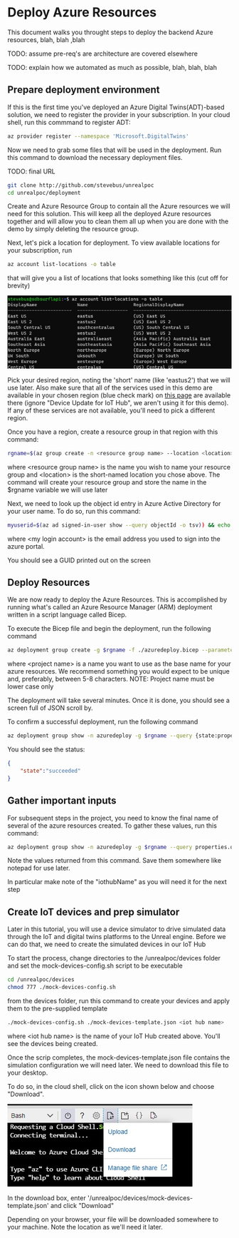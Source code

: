 # Deploy Azure Resources

This document walks you throught steps to deploy the backend Azure resources, blah, blah ,blah

TODO:   assume pre-req's are architecture are covered elsewhere

TODO:  explain how we automated as much as possible, blah, blah, blah

## Prepare deployment environment


If this is the first time you've deployed an Azure Digital Twins(ADT)-based solution, we need to register the provider in your subscription. In your cloud shell, run this commmand to register ADT:

```bash
az provider register --namespace 'Microsoft.DigitalTwins'
```

Now we need to grab some files that will be used in the deployment. Run this command to download the necessary deployment files.

TODO:  final URL

``` bash
git clone http://github.com/stevebus/unrealpoc
cd unrealpoc/deployment
```

Create and Azure Resource Group to contain all the Azure resources we will need for this solution. This will keep all the deployed Azure resources together and will allow you to clean them all up when you are done with the demo by simply deleting the resource group.

Next, let's pick a location for deployment.  To view available locations for your subscription, run

``` bash
az account list-locations -o table
```

that will give you a list of locations that looks something like this (cut off for brevity)

![azure locations](../media/azure-locations.jpg)

Pick your desired region, noting the 'short' name (like 'eastus2') that we will use later.  Also make sure that all of the services used in this demo are available in your chosen region (blue check mark) on [this page](https://azure.microsoft.com/en-us/global-infrastructure/services/?products=functions,signalr-service,digital-twins,event-grid,iot-hub&regions=us-east,us-east-2,us-central,us-north-central,us-south-central,us-west-central,us-west,us-west-2,asia-pacific-east,asia-pacific-southeast,europe-north,europe-west) are available there (ignore "Device Update for IoT Hub", we aren't using it for this demo).  If any of these services are not available, you'll need to pick a different region.

Once you have a region, create a resource group in that region with this command:

```bash
rgname=$(az group create -n <resource group name> --location <location> --query name -o tsv) && echo $rgname
```

where \<resource group name> is the name you wish to name your resource group and \<location> is the short-named location you chose above.  The command will create your resource group and store the name in the $rgname variable we will use later

Next, we need to look up the object id entry in Azure Active Directory for your user name.  To do so, run this command:

``` bash
myuserid=$(az ad signed-in-user show --query objectId -o tsv)) && echo $myuserid
```

where \<my login account> is the email address you used to sign into the azure portal.

You should see a GUID printed out on the screen

## Deploy Resources

We are now ready to deploy the Azure Resources. This is accomplished by running what's called an Azure Resource Manager (ARM) deployment written in a script language called Bicep.

To execute the Bicep file and begin the deployment, run the following command

```bash
az deployment group create -g $rgname -f ./azuredeploy.bicep --parameters projectName=<project name> userId=$myuserid
```

where \<project name> is a name you want to use as the base name for your azure resources. We recommend something you would expect to be unique and, preferably, between 5-8 characters.  NOTE: Project name must be lower case only

The deployment will take several minutes.  Once it is done, you should see a screen full of JSON scroll by.

To confirm a successful deployment, run the following command

```bash
az deployment group show -n azuredeploy -g $rgname --query {state:properties.provisioningState}
```

You should see the status:

```json
{
    "state":"succeeded"
}
```

## Gather important inputs

For subsequent steps in the project, you need to know the final name of several of the azure resources created.  To gather these values, run this command:

```bash
az deployment group show -n azuredeploy -g $rgname --query properties.outputs.importantInfo.value
```

Note the values returned from this command. Save them somewhere like notepad for use later.

In particular make note of the "iothubName" as you will need it for the next step

## Create IoT devices and prep simulator

Later in this tutorial, you will use a device simulator to drive simulated data through the IoT and digital twins platforms to the Unreal engine. Before we can do that, we need to create the simulated devices in our IoT Hub

To start the process, change directories to the /unrealpoc/devices folder and set the mock-devices-config.sh script to be executable

```bash
cd /unrealpoc/devices
chmod 777 ./mock-devices-config.sh
```

from the devices folder, run this command to create your devices and apply them to the pre-supplied template

``` bash
./mock-devices-config.sh ./mock-devices-template.json <iot hub name>
```

where \<iot hub name> is the name of your IoT Hub created above.  You'll see the devices being created.

Once the scrip completes, the mock-devices-template.json file contains the simulation configuration we will need later. We need to download this file to your desktop.

To do so, in the cloud shell, click on the icon shown below and choose "Download".

![file download](../media/azure-upload-download.jpg)

In the download box, enter '/unrealpoc/devices/mock-devices-template.json' and click "Download"

Depending on your browser, your file will be downloaded somewhere to your machine.  Note the location as we'll need it later.
